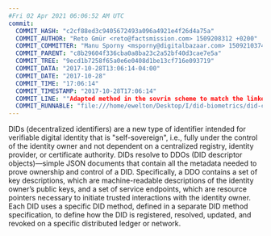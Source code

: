 ```yaml
---
#Fri 02 Apr 2021 06:06:52 AM UTC
commit:
  COMMIT_HASH: "c2cf88ed3c9405672493a096a4921e4f26d4a75a"
  COMMIT_AUTHOR: "Reto Gmür <reto@factsmission.com> 1509208312 +0200"
  COMMIT_COMMITTER: "Manu Sporny <msporny@digitalbazaar.com> 1509210374 -0400"
  COMMIT_PARENT: "c8b29604f336cba0a8ba23c2a52bf40d3cae7e5a"
  COMMIT_TREE: "9ecd1b7258f65a0e6e0408d1be13cf716e093719"
  COMMIT_DATA: "2017-10-28T13:06:14-04:00"
  COMMIT_DATE: "2017-10-28"
  COMMIT_TIME: "17:06:14"
  COMMIT_TIMESTAMP: "2017-10-28T17:06:14"
  COMMIT_LINE: ""Adapted method in the sovrin scheme to match the linked specifiction"
  COMMIT_RUNNABLE: "file:///home/ewelton/Desktop/I/did-biometrics/did-core-dataset/analysis/gitinfo/c2cf88ed3c9405672493a096a4921e4f26d4a75a/snapshot/index.html"
---
```


<section id="abstract">
<p>
DIDs (decentralized identifiers) are a new type of identifier intended
for verifiable digital identity that is "self-sovereign", i.e., fully
under the control of the identity owner and not dependent on a
centralized registry, identity provider, or certificate authority. DIDs
resolve to DDOs (DID descriptor objects)—simple JSON documents that
contain all the metadata needed to prove ownership and control of a DID.
Specifically, a DDO contains a set of key descriptions, which are
machine-readable descriptions of the identity owner’s public keys, and a
set of service endpoints, which are resource pointers necessary to
initiate trusted interactions with the identity owner. Each DID uses a
specific DID method, defined in a separate DID method specification, to
define how the DID is registered, resolved, updated, and revoked on a
specific distributed ledger or network.
      </p>
</section>
